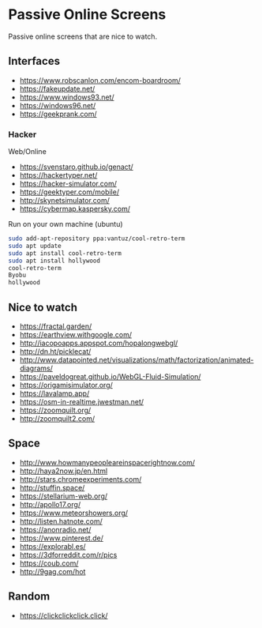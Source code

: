 # Passive Online Screens

Passive online screens that are nice to watch.

## Interfaces

- <https://www.robscanlon.com/encom-boardroom/>
- <https://fakeupdate.net/>
- <https://www.windows93.net/>
- <https://windows96.net/>
- <https://geekprank.com/>

### Hacker

Web/Online

- <https://svenstaro.github.io/genact/>
- <https://hackertyper.net/>
- <https://hacker-simulator.com/>
- <https://geektyper.com/mobile/>
- <http://skynetsimulator.com/>
- <https://cybermap.kaspersky.com/>

Run on your own machine (ubuntu)

``` sh
sudo add-apt-repository ppa:vantuz/cool-retro-term
sudo apt update
sudo apt install cool-retro-term
sudo apt install hollywood
cool-retro-term
Byobu
hollywood
```

## Nice to watch

- <https://fractal.garden/>
- <https://earthview.withgoogle.com/>
- <http://iacopoapps.appspot.com/hopalongwebgl/>
- <http://dn.ht/picklecat/>
- <http://www.datapointed.net/visualizations/math/factorization/animated-diagrams/>
- <https://paveldogreat.github.io/WebGL-Fluid-Simulation/>
- <https://origamisimulator.org/>
- <https://lavalamp.app/>
- <https://osm-in-realtime.jwestman.net/>
- <https://zoomquilt.org/>
- <http://zoomquilt2.com/>

## Space

- <http://www.howmanypeopleareinspacerightnow.com/>
- <http://haya2now.jp/en.html>
- <http://stars.chromeexperiments.com/>
- <http://stuffin.space/>
- <https://stellarium-web.org/>
- <http://apollo17.org/>
- <https://www.meteorshowers.org/>
- <http://listen.hatnote.com/>
- <https://anonradio.net/>
- <https://www.pinterest.de/>
- <https://explorabl.es/>
- <https://3dforreddit.com/r/pics>
- <https://coub.com/>
- <http://9gag.com/hot>

## Random

- <https://clickclickclick.click/>
